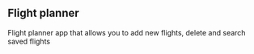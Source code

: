 ## Flight planner
Flight planner app that allows you to add new flights, delete and search saved flights
